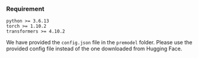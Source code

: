 

### Requirement
```
python >= 3.6.13
torch >= 1.10.2
transformers >= 4.10.2
```

We have provided the `config.json` file in the `premodel` folder. Please use the provided config file instead of the one downloaded from Hugging Face.

